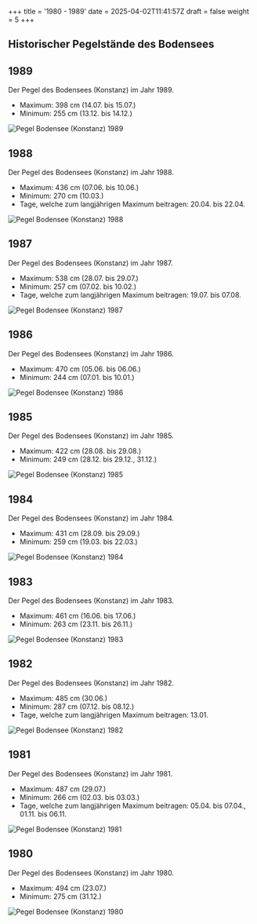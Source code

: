 +++
title = '1980 - 1989'
date = 2025-04-02T11:41:57Z
draft = false
weight = 5
+++

## Historischer Pegelstände des Bodensees

## 1989

Der Pegel des Bodensees (Konstanz) im Jahr 1989.

- Maximum: 398 cm (14.07. bis 15.07.)
- Minimum: 255 cm (13.12. bis 14.12.)

![Pegel Bodensee (Konstanz) 1989](/images/DE/graphs_historic/longterm_DE_1989.png)

## 1988

Der Pegel des Bodensees (Konstanz) im Jahr 1988.

- Maximum: 436 cm (07.06. bis 10.06.)
- Minimum: 270 cm (10.03.)
- Tage, welche zum langjährigen Maximum beitragen: 20.04. bis 22.04.

![Pegel Bodensee (Konstanz) 1988](/images/DE/graphs_historic/longterm_DE_1988.png)

## 1987

Der Pegel des Bodensees (Konstanz) im Jahr 1987.

- Maximum: 538 cm (28.07. bis 29.07.)
- Minimum: 257 cm (07.02. bis 10.02.)
- Tage, welche zum langjährigen Maximum beitragen: 19.07. bis 07.08.

![Pegel Bodensee (Konstanz) 1987](/images/DE/graphs_historic/longterm_DE_1987.png)

## 1986

Der Pegel des Bodensees (Konstanz) im Jahr 1986.

- Maximum: 470 cm (05.06. bis 06.06.)
- Minimum: 244 cm (07.01. bis 10.01.)

![Pegel Bodensee (Konstanz) 1986](/images/DE/graphs_historic/longterm_DE_1986.png)

## 1985

Der Pegel des Bodensees (Konstanz) im Jahr 1985.

- Maximum: 422 cm (28.08. bis 29.08.)
- Minimum: 249 cm (28.12. bis 29.12., 31.12.)

![Pegel Bodensee (Konstanz) 1985](/images/DE/graphs_historic/longterm_DE_1985.png)

## 1984

Der Pegel des Bodensees (Konstanz) im Jahr 1984.

- Maximum: 431 cm (28.09. bis 29.09.)
- Minimum: 259 cm (19.03. bis 22.03.)

![Pegel Bodensee (Konstanz) 1984](/images/DE/graphs_historic/longterm_DE_1984.png)

## 1983

Der Pegel des Bodensees (Konstanz) im Jahr 1983.

- Maximum: 461 cm (16.06. bis 17.06.)
- Minimum: 263 cm (23.11. bis 26.11.)

![Pegel Bodensee (Konstanz) 1983](/images/DE/graphs_historic/longterm_DE_1983.png)

## 1982

Der Pegel des Bodensees (Konstanz) im Jahr 1982.

- Maximum: 485 cm (30.06.)
- Minimum: 287 cm (07.12. bis 08.12.)
- Tage, welche zum langjährigen Maximum beitragen: 13.01.

![Pegel Bodensee (Konstanz) 1982](/images/DE/graphs_historic/longterm_DE_1982.png)

## 1981

Der Pegel des Bodensees (Konstanz) im Jahr 1981.

- Maximum: 487 cm (29.07.)
- Minimum: 266 cm (02.03. bis 03.03.)
- Tage, welche zum langjährigen Maximum beitragen: 05.04. bis 07.04., 01.11. bis 06.11.

![Pegel Bodensee (Konstanz) 1981](/images/DE/graphs_historic/longterm_DE_1981.png)

## 1980

Der Pegel des Bodensees (Konstanz) im Jahr 1980.

- Maximum: 494 cm (23.07.)
- Minimum: 275 cm (31.12.)

![Pegel Bodensee (Konstanz) 1980](/images/DE/graphs_historic/longterm_DE_1980.png)

